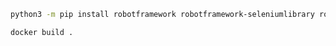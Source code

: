 ```bash
python3 -m pip install robotframework robotframework-seleniumlibrary robotframework-requests
```

```bash
docker build .
```